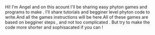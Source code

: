 Hi! I'm Angel and on this acount I'll be sharing easy phyton games and programs to make . I'll share tutorials and begginer level phyton code to write.And all the games instructions will be here.All of these games are based on begginer steps , and not too complicated . But try to make the code more shorter and sophisacated if you can !
